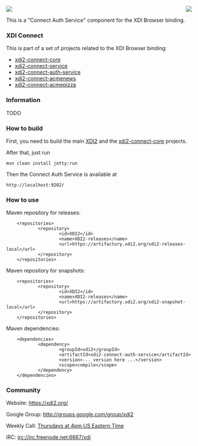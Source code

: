 <a href="http://projectdanube.org/" target="_blank"><img src="http://projectdanube.github.com/xdi2/images/projectdanube_logo.png" align="right"></a>
<img src="http://projectdanube.github.com/xdi2/images/logo64.png"><br>

This is a "Connect Auth Service" component for the XDI Browser binding.

### XDI Connect

This is part of a set of projects related to the XDI Browser binding:
* [xdi2-connect-core](http://github.com/projectdanube/xdi2-connect-core)
* [xdi2-connect-service](http://github.com/projectdanube/xdi2-connect-service)
* [xdi2-connect-auth-service](http://github.com/projectdanube/xdi2-connect-auth-service)
* [xdi2-connect-acmenews](http://github.com/projectdanube/xdi2-connect-acmenews)
* [xdi2-connect-acmepizza](http://github.com/projectdanube/xdi2-connect-acmepizza)

### Information

TODO

### How to build

First, you need to build the main [XDI2](http://github.com/projectdanube/xdi2) and the 
[xdi2-connect-core](http://github.com/projectdanube/xdi2-connect-core) projects.

After that, just run

    mvn clean install jetty:run

Then the Connect Auth Service is available at

	http://localhost:9202/

### How to use

Maven repository for releases:

        <repositories>
                <repository>
                        <id>XDI2</id>
                        <name>XDI2-releases</name>
                        <url>https://artifactory.xdi2.org/xdi2-releases-local</url>
                </repository>
        </repositories>

Maven repository for snapshots:

        <repositories>
                <repository>
                        <id>XDI2</id>
                        <name>XDI2-releases</name>
                        <url>https://artifactory.xdi2.org/xdi2-snapshot-local</url>
                </repository>
        </repositories>

Maven dependencies:

        <dependencies>
                <dependency>
                        <groupId>xdi2</groupId>
                        <artifactId>xdi2-connect-auth-service</artifactId>
                        <version>... version here ...</version>
                        <scope>compile</scope>
                </dependency>
        </dependencies>

### Community

Website: https://xdi2.org/

Google Group: http://groups.google.com/group/xdi2

Weekly Call: [Thursdays at 4pm US Eastern Time](https://github.com/projectdanube/xdi2/wiki/XDI2-Weekly-Call)

IRC: [irc://irc.freenode.net:6667/xdi](http://webchat.freenode.net?randomnick=1&channels=%23xdi)

